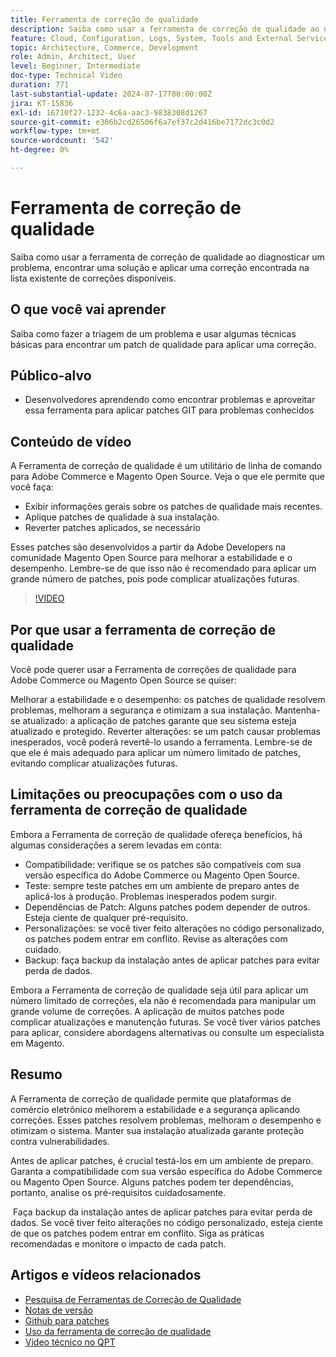 ```yaml
---
title: Ferramenta de correção de qualidade
description: Saiba como usar a ferramenta de correção de qualidade ao diagnosticar um problema, encontrar uma solução e aplicar uma correção encontrada na lista existente de correções disponíveis.
feature: Cloud, Configuration, Logs, System, Tools and External Services
topic: Architecture, Commerce, Development
role: Admin, Architect, User
level: Beginner, Intermediate
doc-type: Technical Video
duration: 771
last-substantial-update: 2024-07-17T00:00:00Z
jira: KT-15836
exl-id: 16710f27-1232-4c6a-aac3-9838308d1267
source-git-commit: e306b2cd26506f6a7ef37c2d416be7172dc3c0d2
workflow-type: tm+mt
source-wordcount: '542'
ht-degree: 0%

---
```


# Ferramenta de correção de qualidade

Saiba como usar a ferramenta de correção de qualidade ao diagnosticar um problema, encontrar uma solução e aplicar uma correção encontrada na lista existente de correções disponíveis.

## O que você vai aprender

Saiba como fazer a triagem de um problema e usar algumas técnicas básicas para encontrar um patch de qualidade para aplicar uma correção.

## Público-alvo

* Desenvolvedores aprendendo como encontrar problemas e aproveitar essa ferramenta para aplicar patches GIT para problemas conhecidos

## Conteúdo de vídeo

A Ferramenta de correção de qualidade é um utilitário de linha de comando para Adobe Commerce e Magento Open Source. Veja o que ele permite que você faça:

* Exibir informações gerais sobre os patches de qualidade mais recentes.
* Aplique patches de qualidade à sua instalação.
* Reverter patches aplicados, se necessário

Esses patches são desenvolvidos a partir da Adobe Developers na comunidade Magento Open Source para melhorar a estabilidade e o desempenho. Lembre-se de que isso não é recomendado para aplicar um grande número de patches, pois pode complicar atualizações futuras.

>[!VIDEO](https://video.tv.adobe.com/v/3431436?learn=on)

## Por que usar a ferramenta de correção de qualidade

Você pode querer usar a Ferramenta de correções de qualidade para Adobe Commerce ou Magento Open Source se quiser:

Melhorar a estabilidade e o desempenho: os patches de qualidade resolvem problemas, melhoram a segurança e otimizam a sua instalação.
Mantenha-se atualizado: a aplicação de patches garante que seu sistema esteja atualizado e protegido.
Reverter alterações: se um patch causar problemas inesperados, você poderá revertê-lo usando a ferramenta. Lembre-se de que ele é mais adequado para aplicar um número limitado de patches, evitando complicar atualizações futuras.  

## Limitações ou preocupações com o uso da ferramenta de correção de qualidade

Embora a Ferramenta de correção de qualidade ofereça benefícios, há algumas considerações a serem levadas em conta:

* Compatibilidade: verifique se os patches são compatíveis com sua versão específica do Adobe Commerce ou Magento Open Source.
* Teste: sempre teste patches em um ambiente de preparo antes de aplicá-los à produção. Problemas inesperados podem surgir.
* Dependências de Patch: Alguns patches podem depender de outros. Esteja ciente de qualquer pré-requisito.
* Personalizações: se você tiver feito alterações no código personalizado, os patches podem entrar em conflito. Revise as alterações com cuidado.
* Backup: faça backup da instalação antes de aplicar patches para evitar perda de dados.

Embora a Ferramenta de correção de qualidade seja útil para aplicar um número limitado de correções, ela não é recomendada para manipular um grande volume de correções. A aplicação de muitos patches pode complicar atualizações e manutenção futuras. Se você tiver vários patches para aplicar, considere abordagens alternativas ou consulte um especialista em Magento. 

## Resumo

A Ferramenta de correção de qualidade permite que plataformas de comércio eletrônico melhorem a estabilidade e a segurança aplicando correções. Esses patches resolvem problemas, melhoram o desempenho e otimizam o sistema. Manter sua instalação atualizada garante proteção contra vulnerabilidades.

Antes de aplicar patches, é crucial testá-los em um ambiente de preparo. Garanta a compatibilidade com sua versão específica do Adobe Commerce ou Magento Open Source. Alguns patches podem ter dependências, portanto, analise os pré-requisitos cuidadosamente.

 Faça backup da instalação antes de aplicar patches para evitar perda de dados. Se você tiver feito alterações no código personalizado, esteja ciente de que os patches podem entrar em conflito. Siga as práticas recomendadas e monitore o impacto de cada patch.

## Artigos e vídeos relacionados

* [Pesquisa de Ferramentas de Correção de Qualidade](https://experienceleague.adobe.com/tools/commerce-quality-patches/index.html?lang=pt-BR)
* [Notas de versão](https://experienceleague.adobe.com/pt-br/docs/commerce-operations/tools/quality-patches-tool/release-notes)
* [Github para patches](https://github.com/magento/quality-patches/blob/master/patches/os/)
* [Uso da ferramenta de correção de qualidade](https://experienceleague.adobe.com/pt-br/docs/commerce-operations/tools/quality-patches-tool/usage)
* [Vídeo técnico no QPT](https://experienceleague.adobe.com/pt-br/docs/commerce-learn/tutorials/tools/quality-patch-tool)
